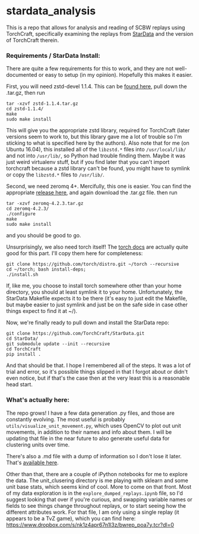 # stardata_analysis

This is a repo that allows for analysis and reading of SCBW replays using TorchCraft, specifically examining the replays from [StarData](https://github.com/TorchCraft/StarData) and the version of TorchCraft therein.

### Requirements / StarData Install:

There are quite a few requirements for this to work, and they are not well-documented or easy to setup (in my opinion). Hopefully this makes it easier.

First, you will need zstd-devel 1.1.4. This can be [found here](https://github.com/facebook/zstd/releases/tag/v1.1.4), pull down the .tar.gz, then run 
```
tar -xzvf zstd-1.1.4.tar.gz
cd zstd-1.1.4/
make
sudo make install
```
This will give you the appropriate zstd library, required for TorchCraft (later versions seem to work to, but this library gave me a lot of trouble so I'm sticking to what is specified here by the authors). Also note that for me (on Ubuntu 16.04), this installed all of the `libzstd.*` files into `/usr/local/lib/` and not into `/usr/lib/`, so Python had trouble finding them. Maybe it was just weird virtualenv stuff, but if you find later that you can't import torchcraft because a zstd library can't be found, you might have to symlink or copy the `libzstd.*` files to `/usr/lib/`.

Second, we need zeromq 4+. Mercifully, this one is easier. You can find the appropriate [release here](https://github.com/zeromq/libzmq/releases/tag/v4.2.3), and again download the .tar.gz file. then run
```
tar -xzvf zeromq-4.2.3.tar.gz
cd zeromq-4.2.3/
./configure
make
sudo make install
```
and you should be good to go.

Unsurprisingly, we also need torch itself! The [torch docs](http://torch.ch/docs/getting-started.html) are actually quite good for this part. I'll copy them here for completeness:
```
git clone https://github.com/torch/distro.git ~/torch --recursive
cd ~/torch; bash install-deps;
./install.sh
```
If, like me, you choose to install torch somewhere other than your home directory, you should at least symlink it to your home. Unfortunately, the StarData Makefile expects it to be there (it's easy to just edit the Makefile, but maybe easier to just symlink and just be on the safe side in case other things expect to find it at ~/).

Now, we're finally ready to pull down and install the StarData repo:
```
git clone https://github.com/TorchCraft/StarData.git
cd StarData/
git submodule update --init --recursive
cd TorchCraft
pip install .
```

And that should be that. I hope I remembered all of the steps. It was a lot of trial and error, so it's possible things slipped in that I forgot about or didn't even notice, but if that's the case then at the very least this is a reasonable head start.

### What's actually here:

The repo grows! I have a few data generation .py files, and those are constantly evolving. The most useful is probably `utils/visualize_unit_movement.py`, which uses OpenCV to plot out unit movements, in addition to their names and info about them. I will be updating that file in the near future to also generate useful data for clustering units over time. 

There's also a .md file with a dump of information so I don't lose it later. That's [available here](whats_in_a_frame.md).

Other than that, there are a couple of iPython notebooks for me to explore the data. The unit_clusering directory is me playing with sklearn and some unit base stats, which seems kind of cool. More to come on that front. Most of my data exploration is in the `explore_dumped_replays.ipynb` file, so I'd suggest looking that over if you're curious, and swapping variable names or fields to see things change throughout replays, or to start seeing how the different attributes work. For that file, I am only using a single replay (it appears to be a TvZ game), which you can find here: https://www.dropbox.com/s/nk1z4apr67n1l3z/bwrep_poa7y.tcr?dl=0
